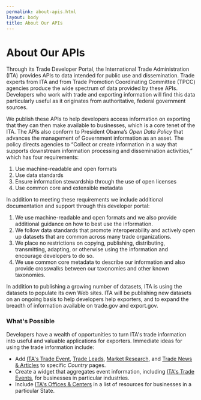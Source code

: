 ```yaml
---
permalink: about-apis.html
layout: body
title: About Our APIs
---
```


# About Our APIs

Through its Trade Developer Portal, the International Trade Administration (ITA) provides APIs to data intended for public use and dissemination.  Trade experts from ITA and from Trade Promotion Coordinating Committee (TPCC) agencies produce the wide spectrum of data provided by these APIs.  Developers who work with trade and exporting information will find this data particularly useful as it originates from authoritative, federal government sources.

We publish these APIs to help developers access information on exporting that they can then make available to businesses, which is a core tenet of the ITA.  The APIs also conform to President Obama’s _Open Data Policy_ that advances the management of Government information as an asset.  The policy directs agencies to “Collect or create information in a way that supports downstream information processing and dissemination activities,” which has four requirements:

1. Use machine-readable and open formats
2. Use data standards
3. Ensure information stewardship through the use of open licenses
4. Use common core and extensible metadata

In addition to meeting these requirements we include additional documentation and support through this developer portal:

1. We use machine-readable and open formats and we also provide additional guidance on how to best use the information.
2. We follow data standards that promote interoperability and actively open up datasets that are common across many trade organizations.
3. We place no restrictions on copying, publishing, distributing, transmitting, adapting, or otherwise using the information and encourage developers to do so.
4. We use common core metadata to describe our information and also provide crosswalks between our taxonomies and other known taxonomies.

In addition to publishing a growing number of datasets, ITA is using the datasets to populate its own Web sites.  ITA will be publishing new datasets on an ongoing basis to help developers help exporters, and to expand the breadth of information available on trade.gov and export.gov.

### What's Possible

Developers have a wealth of opportunities to turn ITA's trade information into useful and valuable applications for exporters.  Immediate ideas for using the trade information include:

- Add [ITA's Trade Event](trade-events.html), [Trade Leads](trade-leads.html), [Market Research](market-research-library.html), and [Trade News & Articles](trade-news-articles.html) to specific _Country_ pages.
- Create a widget that aggregates event information, including [ITA's Trade Events](trade-events.html), for businesses in particular industries.
- Include [ITA's Offices & Centers](ita-office-locations) in a list of resources for businesses in a particular State.